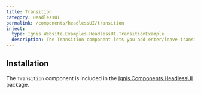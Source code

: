 ```yaml
---
title: Transition
category: HeadlessUI
permalink: /components/headlessUI/transition
inject:
  type: Ignis.Website.Examples.HeadlessUI.TransitionExample
  description: The Transition component lets you add enter/leave transitions to conditionally rendered elements, using CSS classes to control the actual transition styles in the different stages of the transition.
---
```


## Installation

The `Transition` component is included in the [Ignis.Components.HeadlessUI](/components/headlessUI) package.
